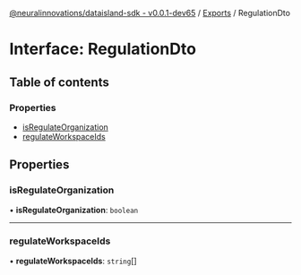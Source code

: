 [@neuralinnovations/dataisland-sdk - v0.0.1-dev65](../../README.md) / [Exports](../modules.md) / RegulationDto

# Interface: RegulationDto

## Table of contents

### Properties

- [isRegulateOrganization](RegulationDto.md#isregulateorganization)
- [regulateWorkspaceIds](RegulationDto.md#regulateworkspaceids)

## Properties

### isRegulateOrganization

• **isRegulateOrganization**: `boolean`

___

### regulateWorkspaceIds

• **regulateWorkspaceIds**: `string`[]
